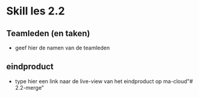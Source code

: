 # Skill les 2.2

## Teamleden (en taken)
- geef hier de namen van de teamleden

## eindproduct
- type hier een link naar de live-view van het eindproduct op ma-cloud"# 2.2-merge" 
